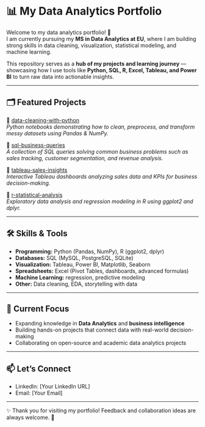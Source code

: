 # 📊 My Data Analytics Portfolio  

Welcome to my data analytics portfolio! 🚀  
I am currently pursuing my **MS in Data Analytics at EU**, where I am building strong skills in data cleaning, visualization, statistical modeling, and machine learning.  

This repository serves as a **hub of my projects and learning journey** — showcasing how I use tools like **Python, SQL, R, Excel, Tableau, and Power BI** to turn raw data into actionable insights.  

---

## 🗂️ Featured Projects  

🔹 [data-cleaning-with-python](../data-cleaning-with-python)  
*Python notebooks demonstrating how to clean, preprocess, and transform messy datasets using Pandas & NumPy.*  

🔹 [sql-business-queries](../sql-business-queries)  
*A collection of SQL queries solving common business problems such as sales tracking, customer segmentation, and revenue analysis.*  

🔹 [tableau-sales-insights](../tableau-sales-insights)  
*Interactive Tableau dashboards analyzing sales data and KPIs for business decision-making.*  

🔹 [r-statistical-analysis](../r-statistical-analysis)  
*Exploratory data analysis and regression modeling in R using ggplot2 and dplyr.*  

---

## 🛠️ Skills & Tools  

- **Programming:** Python (Pandas, NumPy), R (ggplot2, dplyr)  
- **Databases:** SQL (MySQL, PostgreSQL, SQLite)  
- **Visualization:** Tableau, Power BI, Matplotlib, Seaborn  
- **Spreadsheets:** Excel (Pivot Tables, dashboards, advanced formulas)  
- **Machine Learning:** regression, predictive modeling  
- **Other:** Data cleaning, EDA, storytelling with data  

---

## 🌱 Current Focus  

- Expanding knowledge in **Data Analytics** and **business intelligence**  
- Building hands-on projects that connect data with real-world decision-making  
- Collaborating on open-source and academic data analytics projects  

---

## 📫 Let’s Connect  

- LinkedIn: [Your LinkedIn URL]  
- Email: [Your Email]  


---

✨ Thank you for visiting my portfolio! Feedback and collaboration ideas are always welcome. 🚀  


